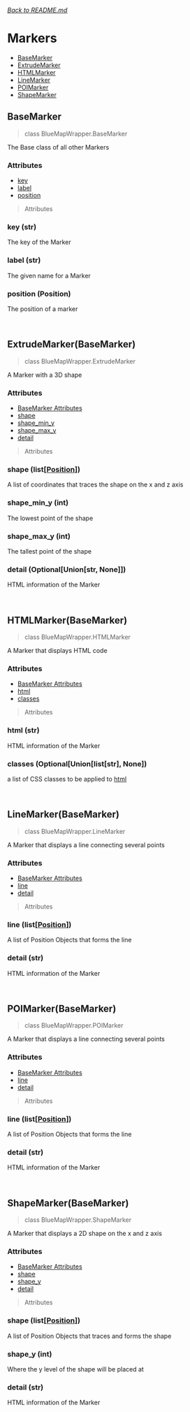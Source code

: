 *[<u>Back to README.md</u>](../README.md)*
# Markers
 - [BaseMarker](#basemarker)
 - [ExtrudeMarker](#extrudemarkerbasemarker)
 - [HTMLMarker](#htmlmarkerbasemarker)
 - [LineMarker](#linemarkerbasemarker)
 - [POIMarker](#poimarkerbasemarker)
 - [ShapeMarker](#shapemarkerbasemarker)

## BaseMarker
> class BlueMapWrapper.BaseMarker

The Base class of all other Markers
### Attributes
 - [key](#key-str)
 - [label](#label-str)
 - [position](#position-position)

> Attributes
### key (str)
The key of the Marker
### label (str)
The given name for a Marker
### position (Position)
The position of a marker

<br/>

## ExtrudeMarker(BaseMarker)
> class BlueMapWrapper.ExtrudeMarker

A Marker with a 3D shape
### Attributes
 - [BaseMarker Attributes](#attributes)
 - [shape](#shape-listposition)
 - [shape_min_y](#shape_min_y-int)
 - [shape_max_y](#shape_max_y-int)
 - [detail](#detail-optionalunionstr-none)

> Attributes
### shape (list[[Position](Positioning.md#position)])
A list of coordinates that traces the shape on the x and z axis
### shape_min_y (int)
The lowest point of the shape
### shape_max_y (int)
The tallest point of the shape
### detail (Optional[Union[str, None]])
HTML information of the Marker
 
<br/>

## HTMLMarker(BaseMarker)
> class BlueMapWrapper.HTMLMarker
 
A Marker that displays HTML code
### Attributes
 - [BaseMarker Attributes](#attributes)
 - [html](#html-str)
 - [classes](#classes-optionalunionliststr-none)

> Attributes
### html (str)
HTML information of the Marker
### classes (Optional[Union[list[str], None])
a list of CSS classes to be applied to [html](#html-str) 

<br/>

## LineMarker(BaseMarker)
> class BlueMapWrapper.LineMarker
 
A Marker that displays a line connecting several points
### Attributes
 - [BaseMarker Attributes](#attributes)
 - [line](#line-listposition)
 - [detail](#detail-str)

> Attributes
### line (list[[Position](Positioning.md#position)])
A list of Position Objects that forms the line
### detail (str)
HTML information of the Marker

<br/>

## POIMarker(BaseMarker)
> class BlueMapWrapper.POIMarker
 
A Marker that displays a line connecting several points
### Attributes
 - [BaseMarker Attributes](#attributes)
 - [line](#line-listposition)
 - [detail](#detail-str)

> Attributes
### line (list[[Position](Positioning.md#position)])
A list of Position Objects that forms the line
### detail (str)
HTML information of the Marker

<br/>

## ShapeMarker(BaseMarker)
> class BlueMapWrapper.ShapeMarker

A Marker that displays a 2D shape on the x and z axis
### Attributes
 - [BaseMarker Attributes](#attributes)
 - [shape](#shape-listposition-1)
 - [shape_y](#shape_y-int)
 - [detail](#detail-str-2)

> Attributes
### shape (list[[Position](Positioning.md#position)])
A list of Position Objects that traces and forms the shape
### shape_y (int)
Where the y level of the shape will be placed at
### detail (str)
HTML information of the Marker
